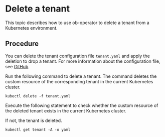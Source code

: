 # Delete a tenant

This topic describes how to use ob-operator to delete a tenant from a Kubernetes environment.

## Procedure

You can delete the tenant configuration file `tenant.yaml` and apply the deletion to drop a tenant. For more information about the configuration file, see [GitHub](https://github.com/oceanbase/ob-operator/blob/master/deploy/tenant.yaml).

Run the following command to delete a tenant. The command deletes the custom resource of the corresponding tenant in the current Kubernetes cluster.

```shell
kubectl delete -f tenant.yaml
```

Execute the following statement to check whether the custom resource of the deleted tenant exists in the current Kubernetes cluster.

If not, the tenant is deleted.

```shell
kubectl get tenant -A -o yaml
```
